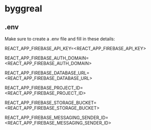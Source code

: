 # byggreal

## .env
Make sure to create a .env file and fill in these details:


REACT_APP_FIREBASE_API_KEY=<REACT_APP_FIREBASE_API_KEY>

REACT_APP_FIREBASE_AUTH_DOMAIN=<REACT_APP_FIREBASE_AUTH_DOMAIN>

REACT_APP_FIREBASE_DATABASE_URL=<REACT_APP_FIREBASE_DATABASE_URL>

REACT_APP_FIREBASE_PROJECT_ID=<REACT_APP_FIREBASE_PROJECT_ID>

REACT_APP_FIREBASE_STORAGE_BUCKET=<REACT_APP_FIREBASE_STORAGE_BUCKET>

REACT_APP_FIREBASE_MESSAGING_SENDER_ID=<REACT_APP_FIREBASE_MESSAGING_SENDER_ID>
